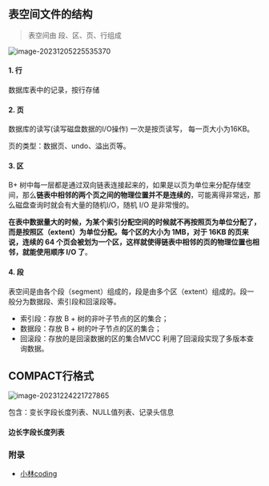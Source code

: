 ## 表空间文件的结构

> 表空间由 段、区、页、行组成

![image-20231205225535370](http://img.hahaguai.cn/local/image-20231205225535370.png)

#### 1. 行

数据库表中的记录，按行存储

#### 2. 页

数据库的读写(读写磁盘数据的I/O操作) 一次是按页读写， 每一页大小为16KB。

页的类型：数据页、undo、溢出页等。

#### 3. 区

B+ 树中每一层都是通过双向链表连接起来的，如果是以页为单位来分配存储空间，那么**链表中相邻的两个页之间的物理位置并不是连续的**，可能离得非常远，那么磁盘查询时就会有大量的随机I/O，随机 I/O 是非常慢的。

**在表中数据量大的时候，为某个索引分配空间的时候就不再按照页为单位分配了，而是按照区（extent）为单位分配。每个区的大小为 1MB，对于 16KB 的页来说，连续的 64 个页会被划为一个区，这样就使得链表中相邻的页的物理位置也相邻，就能使用顺序 I/O 了**。

#### 4. 段

表空间是由各个段（segment）组成的，段是由多个区（extent）组成的。段一般分为数据段、索引段和回滚段等。

- 索引段：存放 B + 树的非叶子节点的区的集合；
- 数据段：存放 B + 树的叶子节点的区的集合；
- 回滚段：存放的是回滚数据的区的集合MVCC 利用了回滚段实现了多版本查询数据。

## COMPACT行格式

![image-20231224221727865](http://img.hahaguai.cn/local/image-20231224221727865.png)

包含：变长字段长度列表、NULL值列表、记录头信息

#### 边长字段长度列表



### 附录

- [小林coding](https://www.xiaolincoding.com/mysql/base/row_format.html#mysql-%E7%9A%84%E6%95%B0%E6%8D%AE%E5%AD%98%E6%94%BE%E5%9C%A8%E5%93%AA%E4%B8%AA%E6%96%87%E4%BB%B6)